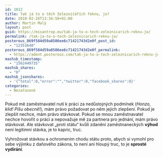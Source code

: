```yaml
---
id: 1012
title: Tak já to o těch železničářích řeknu, jo?
date: 2010-02-26T13:34:50+01:00
author: Martin Malý
layout: post
guid: https://misantrop.eu/tak-ja-to-o-tech-zeleznicarich-reknu-jo/
permalink: /tak-ja-to-o-tech-zeleznicarich-reknu-jo/
posterous_869f584d59a8506ee6c71421743d2e0f_post_id:
  - "12351640"
posterous_869f584d59a8506ee6c71421743d2e0f_permalink:
  - https://adent.posterous.com/tak-ja-to-o-tech-zeleznicarich-reknu-jo
mashsb_timestamp:
  - "1562449735"
mashsb_shares:
  - "0"
mashsb_jsonshares:
  - '{"total":0,"error":"","twitter":0,"facebook_shares":0}'
categories:
  - Nezařazené
---
```

Pokud mě zaměstnavatel nut&iacute; k pr&aacute;ci za nedůstojn&yacute;ch podm&iacute;nek (_Honzo, klid! P&iacute;&scaron;u obecně!_), m&aacute;m pr&aacute;vo požadovat po něm jejich zlep&scaron;en&iacute;. Pokud je zlep&scaron;it nechce, m&aacute;m pr&aacute;vo st&aacute;vkovat. Pokud se mnou zaměstnavatel nechce hovořit o pr&aacute;ci a nepovažuje mě za partnera pro jedn&aacute;n&iacute;, m&aacute;m pr&aacute;vo st&aacute;vkovat. Ale st&aacute;vkovat &#8222;proti st&aacute;tu&#8220; kvůli zdaněn&iacute; zaměstnaneck&yacute;ch **v&yacute;hod** nen&iacute; legitimn&iacute; st&aacute;vka, je to kapric, truc.

Vyhrožovat st&aacute;vkou a ochromen&iacute;m chodu st&aacute;tu proto, abych si vymohl pro sebe v&yacute;jimku z daňov&eacute;ho z&aacute;kona, to nen&iacute; ani hloup&yacute; truc, to je **sprost&eacute; vyd&iacute;r&aacute;n&iacute;**.
